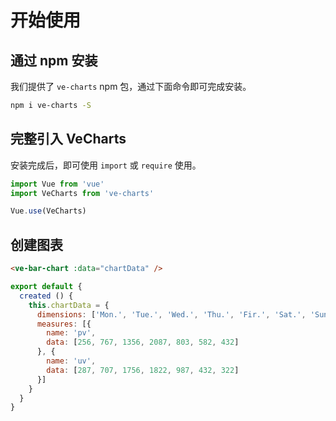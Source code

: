 # 开始使用

## 通过 npm 安装

我们提供了 `ve-charts` npm 包，通过下面命令即可完成安装。

```bash
npm i ve-charts -S
```
## 完整引入 VeCharts

安装完成后，即可使用 `import` 或 `require` 使用。

```js
import Vue from 'vue'
import VeCharts from 've-charts'

Vue.use(VeCharts)
```

## 创建图表

```html
<ve-bar-chart :data="chartData" />
```

```js
export default {
  created () {
    this.chartData = {
      dimensions: ['Mon.', 'Tue.', 'Wed.', 'Thu.', 'Fir.', 'Sat.', 'Sun.'],
      measures: [{
        name: 'pv',
        data: [256, 767, 1356, 2087, 803, 582, 432]
      }, {
        name: 'uv',
        data: [287, 707, 1756, 1822, 987, 432, 322]
      }]
    }
  }
}
```